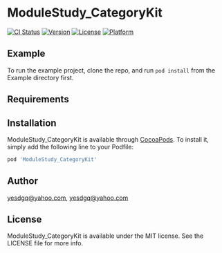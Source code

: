 # ModuleStudy_CategoryKit

[![CI Status](https://img.shields.io/travis/yesdgq@yahoo.com/ModuleStudy_CategoryKit.svg?style=flat)](https://travis-ci.org/yesdgq@yahoo.com/ModuleStudy_CategoryKit)
[![Version](https://img.shields.io/cocoapods/v/ModuleStudy_CategoryKit.svg?style=flat)](https://cocoapods.org/pods/ModuleStudy_CategoryKit)
[![License](https://img.shields.io/cocoapods/l/ModuleStudy_CategoryKit.svg?style=flat)](https://cocoapods.org/pods/ModuleStudy_CategoryKit)
[![Platform](https://img.shields.io/cocoapods/p/ModuleStudy_CategoryKit.svg?style=flat)](https://cocoapods.org/pods/ModuleStudy_CategoryKit)

## Example

To run the example project, clone the repo, and run `pod install` from the Example directory first.

## Requirements

## Installation

ModuleStudy_CategoryKit is available through [CocoaPods](https://cocoapods.org). To install
it, simply add the following line to your Podfile:

```ruby
pod 'ModuleStudy_CategoryKit'
```

## Author

yesdgq@yahoo.com, yesdgq@yahoo.com

## License

ModuleStudy_CategoryKit is available under the MIT license. See the LICENSE file for more info.

